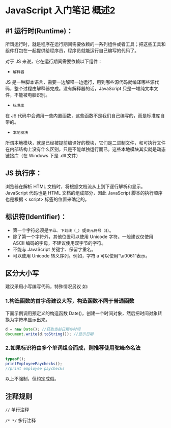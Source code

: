# JavaScript 入门笔记 概述2

## #1 运行时(Runtime)：

所谓运行时，就是程序在运行期间需要依赖的一系列组件或者工具；把这些工具和组件打包在一起提供给程序员，程序员就能运行自己编写的代码了。

对于 JS 来说，它在运行期间需要依赖以下组件：

- `解释器`

JS 是一种脚本语言，需要一边解释一边运行，用到哪些源代码就编译哪些源代码，整个过程由解释器完成。没有解释器的话，JavaScript 只是一堆纯文本文件，不能被电脑识别。

- `标准库`

在 JS 代码中会调用一些内置函数，这些函数不是我们自己编写的，而是标准库自带的。

- `本地模块`

所谓本地模块，就是已经被提前编译好的模块，它们是二进制文件，和可执行文件在内部结构上没有什么区别，只是不能单独运行而已。这些本地模块其实就是动态链接库（在 Windows 下是 .dll 文件）



## JS 执行序：

浏览器在解析 HTML 文档时，将根据文档流从上到下逐行解析和显示。JavaScript 代码也是 HTML 文档的组成部分，因此 JavaScript 脚本的执行顺序也是根据 <&nbsp;script> 标签的位置来确定的。



## 标识符(Identifier)：

- 第一个字符必须是`字母`、`下划线（_）`或`美元符号（$）`。
- 除了第一个字符外，其他位置可以使用 Unicode 字符。一般建议仅使用 ASCII 编码的字母，不建议使用双字节的字符。
- 不能与 JavaScript 关键字、保留字重名。
- 可以使用 Unicode 转义序列。例如，字符 a 可以使用“\u0061”表示。



## 区分大小写

建议采用小写编写代码，特殊情况另议 如:

### 1.构造函数的首字母建议大写，构造函数不同于普通函数

下面示例调用预定义的构造函数 Date()，创建一个时间对象，然后把时间对象转换为字符串显示出来。

```js
d = new Date(); //获取当前日期与时间
document.write(d.toString()); //显示日期
```

### 2.如果标识符由多个单词组合而成，则推荐使用驼峰命名法

```js
typeof();
printEmployeePaychecks();
//print employee paychecks
```

以上不强制，但约定成俗。



## 注释规则

`//` 单行注释

`/* */` 多行注释

